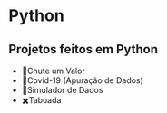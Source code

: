 # Python
## Projetos feitos em Python
<!--ts-->
   * 🔀Chute um Valor
   * 🦠Covid-19 (Apuração de Dados)
   * 🔢Simulador de Dados
   * ✖️Tabuada
<!--te-->
